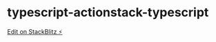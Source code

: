 # typescript-actionstack-typescript

[Edit on StackBlitz ⚡️](https://stackblitz.com/edit/typescript-actionstack-typescript)